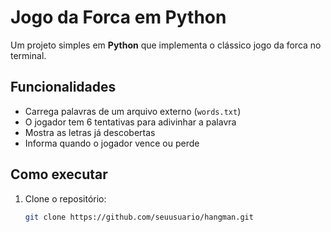 # Jogo da Forca em Python

Um projeto simples em **Python** que implementa o clássico jogo da forca no terminal.

## Funcionalidades
- Carrega palavras de um arquivo externo (`words.txt`)
- O jogador tem 6 tentativas para adivinhar a palavra
- Mostra as letras já descobertas
- Informa quando o jogador vence ou perde

## Como executar
1. Clone o repositório:
   ```bash
   git clone https://github.com/seuusuario/hangman.git
